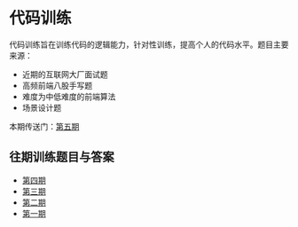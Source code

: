 # 代码训练

代码训练旨在训练代码的逻辑能力，针对性训练，提高个人的代码水平。题目主要来源：

- 近期的互联网大厂面试题
- 高频前端八股手写题
- 难度为中低难度的前端算法
- 场景设计题

本期传送门：[第五期](./handwrite-weekly/week-05/README.md)

## 往期训练题目与答案

- [第四期](./handwrite-weekly/week-04/README.md)
- [第三期](./handwrite-weekly/week-03/README.md)
- [第二期](./handwrite-weekly/week-02/README.md)
- [第一期](./handwrite-weekly/week-01/README.md)
